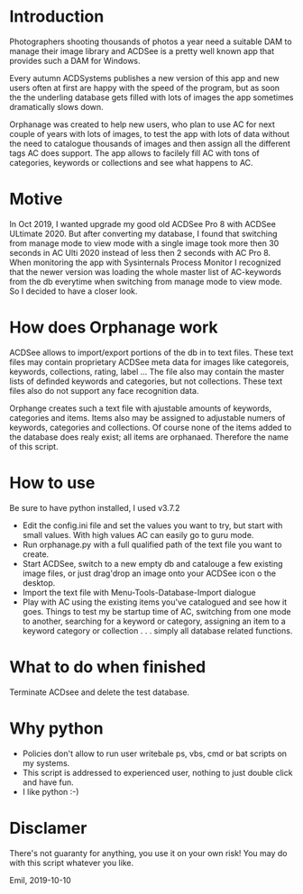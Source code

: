 # Introduction
Photographers shooting thousands of photos a year need a suitable DAM to manage their image library and ACDSee is a pretty well known app that provides such a DAM for Windows.

Every autumn ACDSystems publishes a new version of this app and new users often at first are happy with the speed of the program, but as soon the the underling database gets filled with lots of images the app sometimes dramatically slows down. 

Orphanage was created to help new users, who plan to use AC for next couple of years with lots of images, to test the app with lots of data without the need to catalogue thousands of images and then assign all the different tags AC does support. The app allows to facilely fill AC with tons of categories, keywords or collections and see what happens to AC.

# Motive
In Oct 2019, I wanted upgrade my good old ACDSee Pro 8 with ACDSee ULtimate 2020. But after converting my database, I found that switching from manage mode to view mode with a single image took more then 30 seconds in AC Ulti 2020 instead of less then 2 seconds with AC Pro 8. When monitoring the app with Sysinternals Process Monitor I recognized that the newer version was loading the whole master list of AC-keywords from the db everytime when switching from manage mode to view mode. So I decided to have a closer look.

# How does Orphanage work
ACDSee allows to import/export portions of the db in to text files. These text files may contain proprietary ACDSee meta data for images like categoreis, keywords, collections, rating, label ... The file also may contain the master lists of definded keywords and categories, but not collections. These text files also do not support any face recognition data.

Orphange creates such a text file with ajustable amounts of keywords, categories and items. Items also may be assigned to adjustable numers of keywords, categories and collections. Of course none of the items added to the database does realy exist; all items are orphanaed. Therefore the name of this script. 

# How to use
Be sure to have python installed, I used v3.7.2
* Edit the config.ini file and set the values you want to try, but start with small values. With high values AC can easily go to guru mode. 
* Run orphanage.py with a full qualified path of the text file you want to create.
* Start ACDSee, switch to a new empty db and catalouge a few existing image files, or just drag'drop an image onto your ACDSee icon o the desktop.
* Import the text file with Menu-Tools-Database-Import dialogue
* Play with AC using the existing items you've catalogued and see how it goes. Things to test my be startup time of AC, switching from one mode to another, searching for a keyword or category, assigning an item to a keyword category or collection . . . simply all database related functions. 

# What to do when finished 
Terminate ACDsee and delete the test database.

# Why python
* Policies don't allow to run user writebale ps, vbs, cmd or bat scripts on my systems.
* This script is addressed to experienced user, nothing to just double click and have fun.
* I like python :-)

# Disclamer
There's not guaranty for anything, you use it on your own risk!
You may do with this script whatever you like. 


Emil, 2019-10-10

